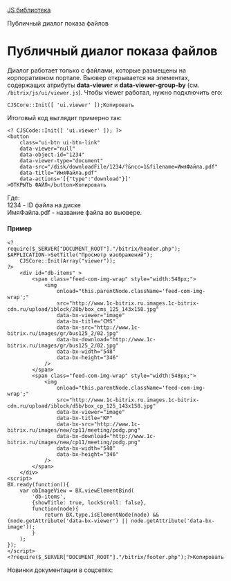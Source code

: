 [JS библиотека](/api_help/js_lib/index.php)

Публичный диалог показа файлов

Публичный диалог показа файлов
==============================

Диалог работает только с файлами, которые размещены на корпоративном портале. Вьювер открывается на элементах, содержащих атрибуты **data-viewer** и **data-viewer-group-by** (см. `/bitrix/js/ui/viewer.js`). Чтобы viewer работал, нужно подключить его:

```
CJSCore::Init([ 'ui.viewer' ]);Копировать
```

Итоговый код выглядит примерно так:

```
<? CJSCode::Init([ 'ui.viewer' ]); ?>
<button
	class="ui-btn ui-btn-link"
	data-viewer="null"
	data-object-id="1234"
	data-viewer-type="document"
	data-src="/disk/downloadFile/1234/?&ncc=1&filename=ИмяФайла.pdf"
	data-title="ИмяФайла.pdf"
	data-actions='[{"type":"download"}]'
>ОТКРЫТЬ ФАЙЛ</button>Копировать
```

Где:  
1234 - ID файла на диске  
ИмяФайла.pdf - название файла во вьювере.

#### Пример

```
<?
require($_SERVER["DOCUMENT_ROOT"]."/bitrix/header.php");
$APPLICATION->SetTitle("Просмотр изображений");
	CJSCore::Init(Array("viewer"));
?>
	<div id="db-items" >
		<span class="feed-com-img-wrap" style="width:548px;">
			<img 
				onload="this.parentNode.className='feed-com-img-wrap';"
				src="http://www.1c-bitrix.ru.images.1c-bitrix-cdn.ru/upload/iblock/28b/box_cms_125_143x158.jpg"
				data-bx-viewer="image" 
				data-bx-title="CMS" 
				data-bx-src="http://www.1c-bitrix.ru/images/gr/bus125_2/02.jpg" 
				data-bx-download="http://www.1c-bitrix.ru/images/gr/bus125_2/02.jpg" 
				data-bx-width="548" 
				data-bx-height="346" 
			/>
		</span>
		<span class="feed-com-img-wrap" style="width:548px;">
			<img 
				onload="this.parentNode.className='feed-com-img-wrap';"
				src="http://www.1c-bitrix.ru.images.1c-bitrix-cdn.ru/upload/iblock/d5b/box_cp_125_143x158.jpg"
				data-bx-viewer="image" 
				data-bx-title="KP" 
				data-bx-src="http://www.1c-bitrix.ru/images/new/cp11/meeting/podg.png" 
				data-bx-download="http://www.1c-bitrix.ru/images/new/cp11/meeting/podg.png" 
				data-bx-width="548" 
				data-bx-height="346" 
			/>
		</span>
	</div>
<script>
BX.ready(function(){
	var obImageView = BX.viewElementBind(
		'db-items',
		{showTitle: true, lockScroll: false},
		function(node){
			return BX.type.isElementNode(node) && (node.getAttribute('data-bx-viewer') || node.getAttribute('data-bx-image'));
		}
	);
});
</script>
<?require($_SERVER["DOCUMENT_ROOT"]."/bitrix/footer.php");?>Копировать
```

Новинки документации в соцсетях: